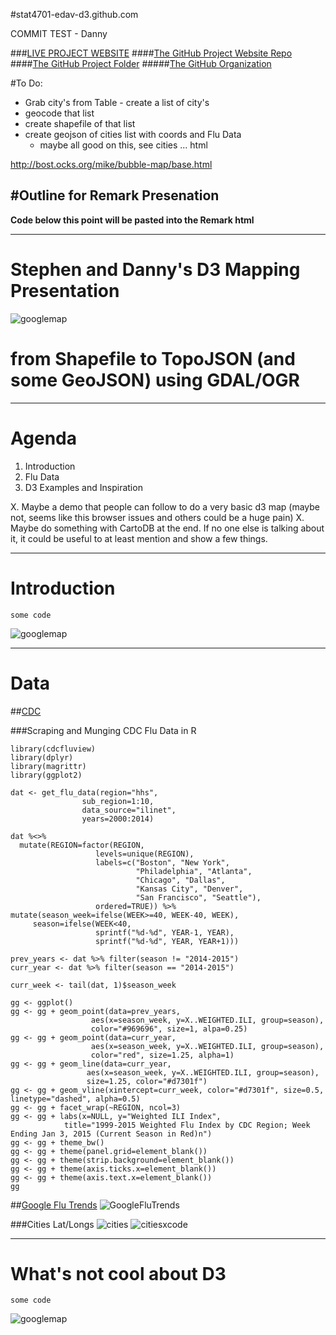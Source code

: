 #stat4701-edav-d3.github.com

COMMIT TEST - Danny 


###[LIVE PROJECT WEBSITE](http://stat4701-edav-d3.github.io/)
####[The GitHub Project Website Repo](https://github.com/stat4701-edav-d3/stat4701-edav-d3.github.com)
####[The GitHub Project Folder](https://github.com/stat4701-edav-d3/d3-presentation)
#####[The GitHub Organization](https://github.com/stat4701-edav-d3)

#To Do:

* Grab city's from Table - create a list of city's
* geocode that list
* create shapefile of that list
* create geojson of cities list with coords and Flu Data
	* maybe all good on this, see cities ... html 

http://bost.ocks.org/mike/bubble-map/base.html




#Outline for Remark Presenation
---

**Code below this point will be pasted into the Remark html**

---


# Stephen and Danny's D3 Mapping Presentation
![googlemap](https://raw.githubusercontent.com/stat4701-edav-d3/stat4701-edav-d3.github.com/master/remark-develop/img/googlemap.jpg)   
# from Shapefile to TopoJSON (and some GeoJSON) using GDAL/OGR

---

# Agenda

1. Introduction
2. Flu Data
3. D3 Examples and Inspiration


X. Maybe a demo that people can follow to do a very basic d3 map (maybe not, seems like this browser issues and others could be a huge pain)
X. Maybe do something with CartoDB at the end. If no one else is talking about it, it could be useful to at least mention and show a few things.

---

# Introduction

    some code

![googlemap](https://raw.githubusercontent.com/stat4701-edav-d3/stat4701-edav-d3.github.com/master/remark-develop/img/googlemap.jpg)    


---

# Data

##[CDC](http://www.cdc.gov/flu/weekly/fluactivitysurv.htm)

###Scraping and Munging CDC Flu Data in R

    library(cdcfluview)
    library(dplyr)
    library(magrittr)
    library(ggplot2)

    dat <- get_flu_data(region="hhs", 
                    sub_region=1:10, 
                    data_source="ilinet", 
                    years=2000:2014)

    dat %<>%
      mutate(REGION=factor(REGION,
                       levels=unique(REGION),
                       labels=c("Boston", "New York",
                                "Philadelphia", "Atlanta",
                                "Chicago", "Dallas",
                                "Kansas City", "Denver",
                                "San Francisco", "Seattle"),
                       ordered=TRUE)) %>%
    mutate(season_week=ifelse(WEEK>=40, WEEK-40, WEEK),
         season=ifelse(WEEK<40,
                       sprintf("%d-%d", YEAR-1, YEAR),
                       sprintf("%d-%d", YEAR, YEAR+1)))

    prev_years <- dat %>% filter(season != "2014-2015")
    curr_year <- dat %>% filter(season == "2014-2015")

    curr_week <- tail(dat, 1)$season_week

    gg <- ggplot()
    gg <- gg + geom_point(data=prev_years,
                      aes(x=season_week, y=X..WEIGHTED.ILI, group=season),
                      color="#969696", size=1, alpa=0.25)
    gg <- gg + geom_point(data=curr_year,
                      aes(x=season_week, y=X..WEIGHTED.ILI, group=season),
                      color="red", size=1.25, alpha=1)
    gg <- gg + geom_line(data=curr_year, 
                     aes(x=season_week, y=X..WEIGHTED.ILI, group=season),
                     size=1.25, color="#d7301f")
    gg <- gg + geom_vline(xintercept=curr_week, color="#d7301f", size=0.5, linetype="dashed", alpha=0.5)
    gg <- gg + facet_wrap(~REGION, ncol=3)
    gg <- gg + labs(x=NULL, y="Weighted ILI Index", 
                title="1999-2015 Weighted Flu Index by CDC Region; Week Ending Jan 3, 2015 (Current Season in Red)n")
    gg <- gg + theme_bw()
    gg <- gg + theme(panel.grid=element_blank())
    gg <- gg + theme(strip.background=element_blank())
    gg <- gg + theme(axis.ticks.x=element_blank())
    gg <- gg + theme(axis.text.x=element_blank())
    gg

##[Google Flu Trends](https://www.google.org/flutrends/us/#US)
![GoogleFluTrends](https://raw.githubusercontent.com/stat4701-edav-d3/stat4701-edav-d3.github.com/master/remark-develop/img/google_flu_trends.png)


###Cities Lat/Longs
![cities](https://raw.githubusercontent.com/stat4701-edav-d3/stat4701-edav-d3.github.com/master/remark-develop/img/seeing-latlngs-in-source-from-google-trends.png)
![citiesxcode](https://raw.githubusercontent.com/stat4701-edav-d3/stat4701-edav-d3.github.com/master/remark-develop/img/seeing-latlngs-in-xcode.png)



---

# What's not cool about D3

    some code

![googlemap](https://raw.githubusercontent.com/stat4701-edav-d3/stat4701-edav-d3.github.com/master/remark-develop/img/googlemap.jpg)  

